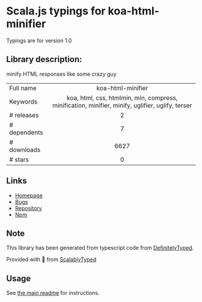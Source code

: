 
# Scala.js typings for koa-html-minifier

Typings are for version 1.0

## Library description:
minify HTML responses like some crazy guy

|                    |                 |
| ------------------ | :-------------: |
| Full name          | koa-html-minifier |
| Keywords           | koa, html, css, htmlmin, min, compress, minification, minifier, minify, uglifier, uglify, terser |
| # releases         | 2 |
| # dependents       | 7 |
| # downloads        | 6627 |
| # stars            | 0 |

## Links
- [Homepage](https://github.com/koajs/html-minifier)
- [Bugs](https://github.com/koajs/html-minifier/issues)
- [Repository](https://github.com/koajs/html-minifier)
- [Npm](https://www.npmjs.com/package/koa-html-minifier)
    


## Note
This library has been generated from typescript code from [DefinitelyTyped](https://definitelytyped.org).

Provided with :purple_heart: from [ScalablyTyped](https://github.com/oyvindberg/ScalablyTyped)

## Usage
See [the main readme](../../readme.md) for instructions.


